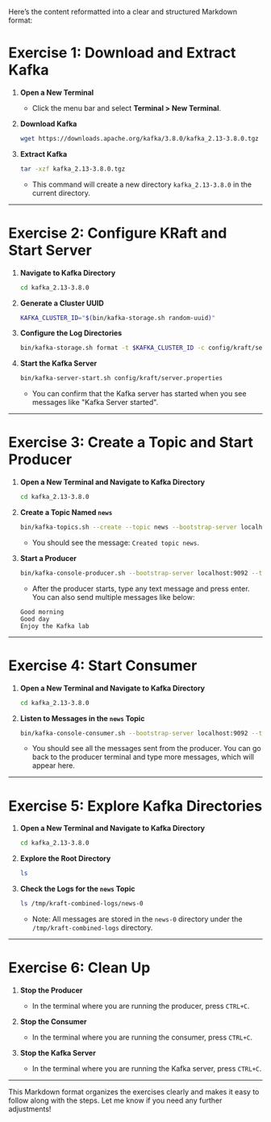 Here’s the content reformatted into a clear and structured Markdown format:

# Exercise 1: Download and Extract Kafka

1. **Open a New Terminal**
   - Click the menu bar and select **Terminal > New Terminal**.

2. **Download Kafka**
   ```bash
   wget https://downloads.apache.org/kafka/3.8.0/kafka_2.13-3.8.0.tgz
   ```

3. **Extract Kafka**
   ```bash
   tar -xzf kafka_2.13-3.8.0.tgz
   ```
   - This command will create a new directory `kafka_2.13-3.8.0` in the current directory.

---

# Exercise 2: Configure KRaft and Start Server

1. **Navigate to Kafka Directory**
   ```bash
   cd kafka_2.13-3.8.0
   ```

2. **Generate a Cluster UUID**
   ```bash
   KAFKA_CLUSTER_ID="$(bin/kafka-storage.sh random-uuid)"
   ```

3. **Configure the Log Directories**
   ```bash
   bin/kafka-storage.sh format -t $KAFKA_CLUSTER_ID -c config/kraft/server.properties
   ```

4. **Start the Kafka Server**
   ```bash
   bin/kafka-server-start.sh config/kraft/server.properties
   ```
   - You can confirm that the Kafka server has started when you see messages like "Kafka Server started".

---

# Exercise 3: Create a Topic and Start Producer

1. **Open a New Terminal and Navigate to Kafka Directory**
   ```bash
   cd kafka_2.13-3.8.0
   ```

2. **Create a Topic Named `news`**
   ```bash
   bin/kafka-topics.sh --create --topic news --bootstrap-server localhost:9092
   ```
   - You should see the message: `Created topic news`.

3. **Start a Producer**
   ```bash
   bin/kafka-console-producer.sh --bootstrap-server localhost:9092 --topic news
   ```
   - After the producer starts, type any text message and press enter. You can also send multiple messages like below:
   ```
   Good morning
   Good day
   Enjoy the Kafka lab
   ```

---

# Exercise 4: Start Consumer

1. **Open a New Terminal and Navigate to Kafka Directory**
   ```bash
   cd kafka_2.13-3.8.0
   ```

2. **Listen to Messages in the `news` Topic**
   ```bash
   bin/kafka-console-consumer.sh --bootstrap-server localhost:9092 --topic news --from-beginning
   ```
   - You should see all the messages sent from the producer. You can go back to the producer terminal and type more messages, which will appear here.

---

# Exercise 5: Explore Kafka Directories

1. **Open a New Terminal and Navigate to Kafka Directory**
   ```bash
   cd kafka_2.13-3.8.0
   ```

2. **Explore the Root Directory**
   ```bash
   ls
   ```

3. **Check the Logs for the `news` Topic**
   ```bash
   ls /tmp/kraft-combined-logs/news-0
   ```
   - Note: All messages are stored in the `news-0` directory under the `/tmp/kraft-combined-logs` directory.

---

# Exercise 6: Clean Up

1. **Stop the Producer**
   - In the terminal where you are running the producer, press `CTRL+C`.

2. **Stop the Consumer**
   - In the terminal where you are running the consumer, press `CTRL+C`.

3. **Stop the Kafka Server**
   - In the terminal where you are running the Kafka server, press `CTRL+C`.

---

This Markdown format organizes the exercises clearly and makes it easy to follow along with the steps. Let me know if you need any further adjustments!
